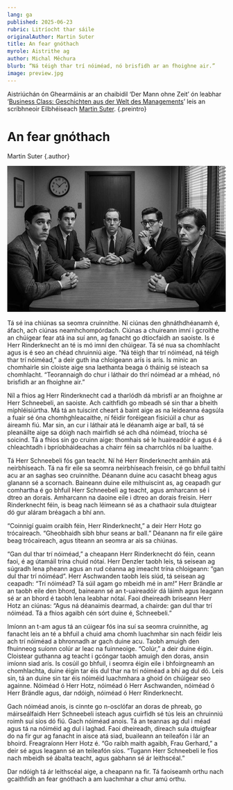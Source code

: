 ```yaml
---
lang: ga
published: 2025-06-23
rubric: Litríocht thar sáile 
originalAuthor: Martin Suter
title: An fear gnóthach
myrole: Aistrithe ag
author: Michal Měchura
blurb: “Ná téigh thar trí nóiméad, nó brisfidh ar an fhoighne air.”
image: preview.jpg
---
```


Aistriúchán ón Ghearmáinis ar an chaibidil ‘Der Mann ohne Zeit’ ón leabhar ‘[Business Class: Geschichten aus der Welt des Managements](https://www.diogenes.ch/leser/titel/martin-suter/business-class-gesprochen-von-martin-suter-9783257800593.html)’ leis an scríbhneoir Eilbhéiseach [Martin Suter](https://de.wikipedia.org/wiki/Martin_Suter). {.preintro}

# An fear gnóthach

Martin Suter {.author}

![“Ná téigh thar trí nóiméad, nó brisfidh ar an fhoighne air.”](preview.jpg)

Tá sé ina chiúnas sa seomra cruinnithe. Ní ciúnas den ghnáthdhéanamh é, áfach, ach ciúnas neamhchompórdach. Ciúnas a chuireann imní i gcroíthe an chúigear fear atá ina suí ann, ag fanacht go dtiocfaidh an saoiste. Is é Herr Rinderknecht an té is mó imní den chúigear. Tá sé nua sa chomhlacht agus is é seo an chéad chruinniú aige. “Ná téigh thar trí nóiméad, ná téigh thar trí nóiméad,” a deir guth ina chloigeann arís is arís. Is minic an chomhairle sin cloiste aige sna laethanta beaga ó tháinig sé isteach sa chomhlacht. “Teorannaigh do chur i láthair do thrí nóiméad ar a mhéad, nó brisfidh ar an fhoighne air.”

Níl a fhios ag Herr Rinderknecht cad a tharlódh dá mbrisfí ar an fhoighne ar Herr Schneebeli, an saoiste. Ach caithfidh go mbeadh sé sin thar a bheith míphléisiúrtha. Má tá an tuiscint cheart á baint aige as na leideanna éagsúla a fuair sé óna chomhghleacaithe, ní féidir foréigean fisiciúil a chur as áireamh fiú. Mar sin, an cur i láthair atá le déanamh aige ar ball, tá sé pleanáilte aige sa dóigh nach mairfidh sé ach dhá nóiméad, tríocha sé soicind. Tá a fhios sin go cruinn aige: thomhais sé le huaireadóir é agus é á chleachtadh i bpríobháideachas a chairr féin sa charrchlós ní ba luaithe.

Tá Herr Schneebeli fós gan teacht. Ní hé Herr Rinderknecht amháin atá neirbhíseach. Tá na fir eile sa seomra neirbhíseach freisin, cé go bhfuil taithí acu ar an saghas seo cruinnithe. Déanann duine acu casacht bheag agus glanann sé a scornach. Baineann duine eile míthuiscint as, ag ceapadh gur comhartha é go bhfuil Herr Schneebeli ag teacht, agus amharcann sé i dtreo an dorais. Amharcann na daoine eile i dtreo an dorais freisin. Herr Rinderknecht féin, is beag nach léimeann sé as a chathaoir sula dtuigtear dó gur aláram bréagach a bhí ann.

“Coinnigí guaim oraibh féin, Herr Rinderknecht,” a deir Herr Hotz go trócaireach. “Gheobhaidh sibh bhur seans ar ball.” Déanann na fir eile gáire beag trócaireach, agus titeann an seomra ar ais sa chiúnas.

“Gan dul thar trí nóiméad,” a cheapann Herr Rinderknecht dó féin, ceann faoi, é ag útamáil trína chuid nótaí. Herr Denzler taobh leis, tá seisean ag súgradh lena pheann agus an rud céanna ag imeacht trína chloigeann: “gan dul thar trí nóiméad”. Herr Aschwanden taobh leis siúd, tá seisean ag ceapadh: “Trí nóiméad? Tá súil agam go mbeidh mé in am!” Herr Brändle ar an taobh eile den bhord, baineann sé an t-uaireadóir dá láimh agus leagann sé ar an bhord é taobh lena leabhar nótaí. Faoi dheireadh briseann Herr Hotz an ciúnas: “Agus ná déanaimis dearmad, a chairde: gan dul thar trí nóiméad. Tá a fhios agaibh cén sórt duine é, Schneebeli.”

Imíonn an t-am agus tá an cúigear fós ina suí sa seomra cruinnithe, ag fanacht leis an té a bhfuil a chuid ama chomh luachmhar sin nach féidir leis ach trí nóiméad a bhronnadh ar gach duine acu. Taobh amuigh den fhuinneog suíonn colúr ar leac na fuinneoige. “Colúr,” a deir duine éigin. Cloistear guthanna ag teacht i gcóngar taobh amuigh den doras, ansin imíonn siad arís. Is cosúil go bhfuil, i seomra éigin eile i bhfoirgneamh an chomhlachta, duine éigin tar éis dul thar na trí nóiméad a bhí ag dul dó. Leis sin, tá an duine sin tar éis nóiméid luachmhara a ghoid ón chúigear seo againne. Nóiméad ó Herr Hotz, nóiméad ó Herr Aschwanden, nóiméad ó Herr Brändle agus, dar ndóigh, nóiméad ó Herr Rinderknecht.

Gach nóiméad anois, is cinnte go n-osclófar an doras de phreab, go máirseálfaidh Herr Schneebeli isteach agus cuirfidh sé tús leis an chruinniú roimh suí síos dó fiú. Gach nóiméad anois. Tá an teannas ag dul i méad agus tá na nóiméid ag dul i laghad. Faoi dheireadh, díreach sula dtuigfear do na fir gur ag fanacht in aisce atá siad, buaileann an teileafón i lár an bhoird. Freagraíonn Herr Hotz é. “Go raibh maith agaibh, Frau Gerhard,” a deir sé agus leagann sé an teileafón síos. “Tugann Herr Schneebeli le fios nach mbeidh sé ábalta teacht, agus gabhann sé ár leithscéal.”

Dar ndóigh tá ár leithscéal aige, a cheapann na fir. Tá faoiseamh orthu nach gcaithfidh an fear gnóthach a am luachmhar a chur amú orthu.
